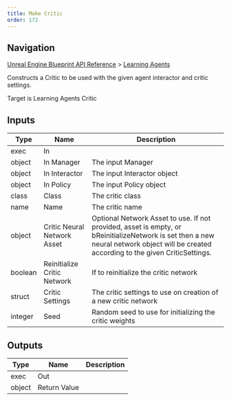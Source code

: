```yaml
---
title: Make Critic
order: 172
---
```

## Navigation

[Unreal Engine Blueprint API Reference](https://dev.epicgames.com/documentation/en-us/unreal-engine/BlueprintAPI) > [Learning Agents](https://dev.epicgames.com/documentation/en-us/unreal-engine/BlueprintAPI/LearningAgents)

Constructs a Critic to be used with the given agent interactor and critic settings.

Target is Learning Agents Critic

## Inputs

| Type | Name | Description |
| --- | --- | --- |
| exec | In |  |
| object | In Manager | The input Manager |
| object | In Interactor | The input Interactor object |
| object | In Policy | The input Policy object |
| class | Class | The critic class |
| name | Name | The critic name |
| object | Critic Neural Network Asset | Optional Network Asset to use. If not provided, asset is empty, or bReinitializeNetwork is set then a new neural network object will be created according to the given CriticSettings. |
| boolean | Reinitialize Critic Network | If to reinitialize the critic network |
| struct | Critic Settings | The critic settings to use on creation of a new critic network |
| integer | Seed | Random seed to use for initializing the critic weights |

## Outputs

| Type | Name | Description |
| --- | --- | --- |
| exec | Out |  |
| object | Return Value |  |
